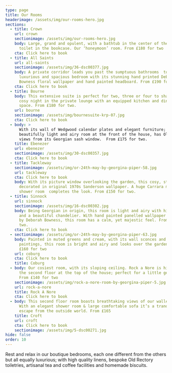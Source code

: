 ```yaml
---
type: page
title: Our Rooms
headerimage: /assets/img/our-rooms-hero.jpg
sections:
  - title: Crown
    url: crown
    sectionimage: /assets/img/our-rooms-hero.jpg
    body: Large, grand and opulent, with a bathtub in the center of the room & a
      toilet in the bookcase. Our ‘honeymoon’ room. From £180 for two
    cta: Click here to book
  - title: All Saints
    url: all-saints
    sectionimage: /assets/img/36-dsc00377.jpg
    body: A private corridor leads you past the sumptuous bathrooms  to a light,
      luxurious and spacious bedroom with its stunning hand printed Deborah
      Bowness floral wallpaper and hand painted headboard. From £190 for two.
    cta: Click here to book
  - title: Bourne
    body: This extensive suite is perfect for two, three or four to share. Enjoy a
      cosy night in the private lounge with an equipped kitchen and dining
      space. From £180 for two.
    url: bourne
    sectionimage: /assets/img/bournesuite-krp-07.jpg
    cta: Click here to book
  - body: >
      With its wall of Wedgwood calendar plates and elegant furniture; this
      beautifully light and airy room at the front of the house, has Old town
      views from its Georgian sash window.  From £175 for two.
    title: Ebenezer
    url: ebenezer
    sectionimage: /assets/img/30-dsc00357.jpg
    cta: Click here to book
  - title: Tackleway
    sectionimage: /assets/img/or-24th-may-by-georgina-piper-58.jpg
    url: tackleway
    cta: Click here to book
    body: With its picture window overlooking the garden, this cosy, stylish room is
      decorated in original 1970s Sanderson wallpaper. A huge Carrara marble
      shower room  completes the look. From £150 for two.
  - title: Sinnock
    url: sinnock
    sectionimage: /assets/img/16-dsc00302.jpg
    body: Being Georgian in origin, this room is light and airy with high ceilings
      and a beautiful chandelier. With hand painted panelled wallpaper designed
      by Deborah Bowness, this room has a calm, yet majestic feel. From £190 for
      two.
    cta: Click here to book
  - sectionimage: /assets/img/or-24th-may-by-georgina-piper-63.jpg
    body: Painted in muted greens and cream, with its wall sconces and vintage
      paintings, this room is bright and airy and looks over the garden. From
      £160 for two
    url: coburg
    cta: Click here to book
    title: Coburg
  - body: Our cosiest room, with its sloping ceiling. Rock a Nore is hidden away on
      the second floor at the top of the house; perfect for a little getaway.
      From £140 for two
    sectionimage: /assets/img/rock-a-nore-room-by-georgina-piper-5.jpg
    url: rock-a-nore
    title: Rock A Nore
    cta: Click here to book
  - body: This second floor room boasts breathtaking views of our walled garden.
      With an elegant shower room & large comfortable sofa it’s a tranquil
      escape from the outside world. From £165
    title: Croft
    url: croft
    cta: Click here to book
    sectionimage: /assets/img/5-dsc00271.jpg
hide: false
order: 10
---
```

Rest and relax in our boutique bedrooms, each one different from the others but all equally luxurious; with high quality linens, bespoke Old Rectory toiletries, artisanal tea and coffee facilities and homemade biscuits.

